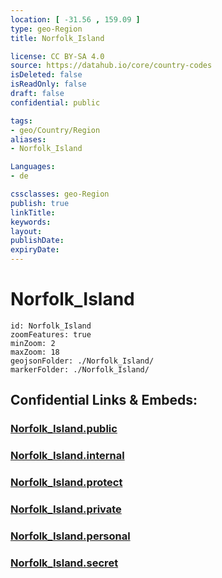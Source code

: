 ```yaml
---
location: [ -31.56 , 159.09 ] 
type: geo-Region
title: Norfolk_Island

license: CC BY-SA 4.0
source: https://datahub.io/core/country-codes
isDeleted: false
isReadOnly: false
draft: false
confidential: public

tags:
- geo/Country/Region
aliases:
- Norfolk_Island

Languages:
- de

cssclasses: geo-Region
publish: true
linkTitle: 
keywords: 
layout: 
publishDate: 
expiryDate: 
---
```


# Norfolk_Island

```leaflet
id: Norfolk_Island
zoomFeatures: true 
minZoom: 2 
maxZoom: 18
geojsonFolder: ./Norfolk_Island/
markerFolder: ./Norfolk_Island/
```


## Confidential Links & Embeds: 

### [Norfolk_Island.public](/_public/\Earth\Continent\Australia\Australia\CountiesNorfolk_Island.public.md) 

### [Norfolk_Island.internal](/_internal/\Earth\Continent\Australia\Australia\CountiesNorfolk_Island.internal.md) 

### [Norfolk_Island.protect](/_protect/\Earth\Continent\Australia\Australia\CountiesNorfolk_Island.protect.md) 

### [Norfolk_Island.private](/_private/\Earth\Continent\Australia\Australia\CountiesNorfolk_Island.private.md) 

### [Norfolk_Island.personal](/_personal/\Earth\Continent\Australia\Australia\CountiesNorfolk_Island.personal.md) 

### [Norfolk_Island.secret](/_secret/\Earth\Continent\Australia\Australia\CountiesNorfolk_Island.secret.md)

